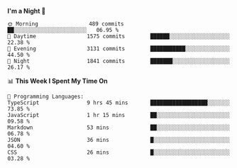 <!--START_SECTION:waka-->
**I'm a Night 🦉** 

```text
🌞 Morning                489 commits         ██░░░░░░░░░░░░░░░░░░░░░░░   06.95 % 
🌆 Daytime                1575 commits        ██████░░░░░░░░░░░░░░░░░░░   22.38 % 
🌃 Evening                3131 commits        ███████████░░░░░░░░░░░░░░   44.50 % 
🌙 Night                  1841 commits        ███████░░░░░░░░░░░░░░░░░░   26.17 % 
```


📊 **This Week I Spent My Time On** 

```text
💬 Programming Languages: 
TypeScript               9 hrs 45 mins       ██████████████████░░░░░░░   73.85 % 
JavaScript               1 hr 15 mins        ██░░░░░░░░░░░░░░░░░░░░░░░   09.58 % 
Markdown                 53 mins             ██░░░░░░░░░░░░░░░░░░░░░░░   06.78 % 
JSON                     36 mins             █░░░░░░░░░░░░░░░░░░░░░░░░   04.60 % 
CSS                      26 mins             █░░░░░░░░░░░░░░░░░░░░░░░░   03.28 % 
```


<!--END_SECTION:waka-->
